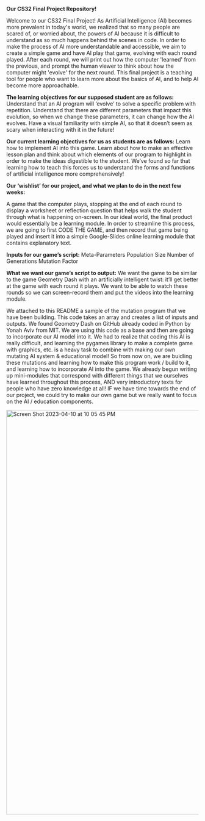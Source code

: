 **Our CS32 Final Project Repository!**


Welcome to our CS32 Final Project! As Artificial Intelligence (AI) becomes more prevalent in today's world, we realized that so many people are scared of, or worried about, the powers of AI because it is difficult to understand as so much happens behind the scenes in code. In order to make the process of AI more understandable and accessible, we aim to create a simple game and have AI play that game, evolving with each round played. After each round, we will print out how the computer 'learned' from the previous, and prompt the human viewer to think about how the computer might 'evolve' for the next round. This final project is a teaching tool for people who want to learn more about the basics of AI, and to help AI become more approachable.


**The learning objectives for our supposed student are as follows:**
Understand that an AI program will ‘evolve’ to solve a specific problem with repetition.
Understand that there are different parameters that impact this evolution, so when we change these parameters, it can change how the AI evolves. 
Have a visual familiarity with simple AI, so that it doesn’t seem as scary when interacting with it in the future! 

**Our current learning objectives for us as students are as follows:**
Learn how to implement AI into this game. 
Learn about how to make an effective lesson plan and think about which elements of our program to highlight in order to make the ideas digestible to the student. We’ve found so far that learning how to teach this forces us to understand the forms and functions of artificial intelligence more comprehensively! 


**Our ‘wishlist’ for our project, and what we plan to do in the next few weeks:**

A game that the computer plays, stopping at the end of each round to display a worksheet or reflection question that helps walk the student through what is happening on-screen. In our ideal world, the final product would essentially be a learning module. In order to streamline this process, we are going to first CODE THE GAME, and then record that game being played and insert it into a simple Google-Slides online learning module that contains explanatory text.


**Inputs for our game’s script:**
Meta-Parameters
Population Size 
Number of Generations 
Mutation Factor 


**What we want our game’s script to output:** 
We want the game to be similar to the game Geometry Dash with an artificially intelligent twist: it’ll get better at the game with each round it plays. We want to be able to watch these rounds so we can screen-record them and put the videos into the learning module. 


We attached to this README a sample of the mutation program that we have been building. This code takes an array and creates a list of inputs and outputs. 
We found Geometry Dash on GitHub already coded in Python by Yonah Aviv from MIT. We are using this code as a base and then are going to incorporate our AI model into it. We had to realize that coding this AI is really difficult, and learning the pygames library to make a complete game with graphics, etc. is a heavy task to combine with making our own mutating AI system & educational model! 
So from now on, we are buidling these mutations and learning how to make this program work / build to it, and learning how to incorporate AI into the game. We already begun writing up mini-modules that correspond with different things that we ourselves have learned throughout this process, AND very introductory texts for people who have zero knowledge at all! IF we have time towards the end of our project, we could try to make our own game but we really want to focus on the AI / education components. 


<img width="1061" alt="Screen Shot 2023-04-10 at 10 05 45 PM" src="https://user-images.githubusercontent.com/128994611/231036722-61c4af13-27a3-47c2-9b00-ae8b28c0b825.png">



